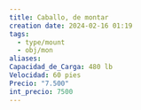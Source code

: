 ```yaml
---
title: Caballo, de montar
creation date: 2024-02-16 01:19
tags:
  - type/mount
  - obj/mon
aliases: 
Capacidad_de_Carga: 480 lb
Velocidad: 60 pies
Precio: "7.500"
int_precio: 7500
---
```


